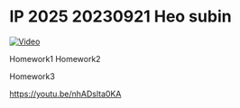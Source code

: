 # IP 2025 20230921 Heo subin


[![Video](https://img.youtube.com/vi/nhADslta0KA/hqdefault.jpg)](https://www.youtube.com/watch?v=nhADslta0KA)

Homework1
Homework2

Homework3

https://youtu.be/nhADslta0KA

